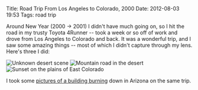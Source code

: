 Title: Road Trip From Los Angeles to Colorado, 2000
Date: 2012-08-03 19:53
Tags: road trip

Around New Year (2000 -\> 2001) I didn't have much going on, so I hit
the road in my trusty Toyota 4Runner -- took a week or so off of work
and drove from Los Angeles to Colorado and back. It was a wonderful
trip, and I saw some amazing things -- most of which I didn't capture
through my lens. Here's three I did:

![Unknown desert scene](/images/colorado/20001230-Pc300066.jpg)
![Mountain road in the desert](/images/colorado/20001230-Pc300103.jpg)
![Sunset on the plains of East Colorado](/images/colorado/20010103-P1030050.jpg)

I took some [pictures of a building burning](/2014/12/26/arizona-building-fire) down in Arizona on the same trip.